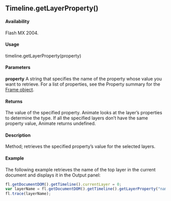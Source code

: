 ## Timeline.getLayerProperty()

#### Availability

Flash MX 2004.

#### Usage

timeline.getLayerProperty(property)

#### Parameters

**property** A string that specifies the name of the property whose value you want to retrieve. For a list of properties, see the Property summary for the [Frame object](../Frame_object/frame_summary.md).

#### Returns

The value of the specified property. Animate looks at the layer’s properties to determine the type. If all the specified layers don’t have the same property value, Animate returns undefined.

#### Description

Method; retrieves the specified property’s value for the selected layers.

#### Example

The following example retrieves the name of the top layer in the current document and displays it in the Output panel:

```javascript
fl.getDocumentDOM().getTimeline().currentLayer = 0;
var layerName = fl.getDocumentDOM().getTimeline().getLayerProperty("name");
fl.trace(layerName);
```
